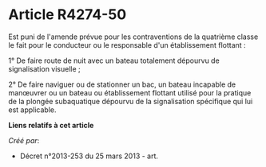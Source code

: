 # Article R4274-50

Est puni de l'amende prévue pour les contraventions de la quatrième classe le fait pour le conducteur ou le responsable d'un
établissement flottant :

1° De faire route de nuit avec un bateau totalement dépourvu de signalisation visuelle ;

2° De faire naviguer ou de stationner un bac, un bateau incapable de manœuvrer ou un bateau ou établissement flottant utilisé
pour la pratique de la plongée subaquatique dépourvu de la signalisation spécifique qui lui est applicable.

**Liens relatifs à cet article**

_Créé par_:

  - Décret n°2013-253 du 25 mars 2013 - art.
